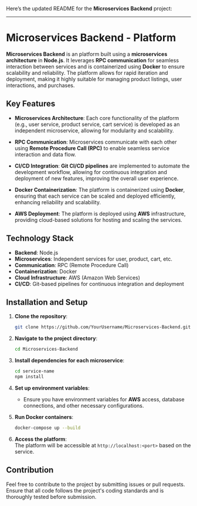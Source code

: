 Here’s the updated README for the **Microservices Backend** project:

---

# Microservices Backend - Platform

**Microservices Backend** is an platform built using a **microservices architecture** in **Node.js**. It leverages **RPC communication** for seamless interaction between services and is containerized using **Docker** to ensure scalability and reliability. The platform allows for rapid iteration and deployment, making it highly suitable for managing product listings, user interactions, and purchases.

## Key Features

- **Microservices Architecture**: Each core functionality of the platform (e.g., user service, product service, cart service) is developed as an independent microservice, allowing for modularity and scalability.
- **RPC Communication**: Microservices communicate with each other using **Remote Procedure Call (RPC)** to enable seamless service interaction and data flow.

- **CI/CD Integration**: **Git CI/CD pipelines** are implemented to automate the development workflow, allowing for continuous integration and deployment of new features, improving the overall user experience.

- **Docker Containerization**: The platform is containerized using **Docker**, ensuring that each service can be scaled and deployed efficiently, enhancing reliability and scalability.

- **AWS Deployment**: The platform is deployed using **AWS** infrastructure, providing cloud-based solutions for hosting and scaling the services.

## Technology Stack

- **Backend**: Node.js
- **Microservices**: Independent services for user, product, cart, etc.
- **Communication**: RPC (Remote Procedure Call)
- **Containerization**: Docker
- **Cloud Infrastructure**: AWS (Amazon Web Services)
- **CI/CD**: Git-based pipelines for continuous integration and deployment

## Installation and Setup

1. **Clone the repository**:

   ```bash
   git clone https://github.com/YourUsername/Microservices-Backend.git
   ```

2. **Navigate to the project directory**:

   ```bash
   cd Microservices-Backend
   ```

3. **Install dependencies for each microservice**:

   ```bash
   cd service-name
   npm install
   ```

4. **Set up environment variables**:

   - Ensure you have environment variables for **AWS** access, database connections, and other necessary configurations.

5. **Run Docker containers**:

   ```bash
   docker-compose up --build
   ```

6. **Access the platform**:  
   The platform will be accessible at `http://localhost:<port>` based on the service.

## Contribution

Feel free to contribute to the project by submitting issues or pull requests. Ensure that all code follows the project's coding standards and is thoroughly tested before submission.
